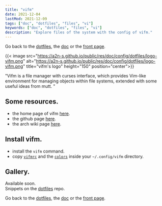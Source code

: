 ```yaml
---
title: "vifm"
date: 2021-12-04
lastMod: 2021-12-09
tags: ["doc", "dotfiles", "files", "vi"]
keywords: ["doc", "dotfiles", "files", "vi"]
description: "Explore files of the system with the config of vifm."
---
```

Go back to the [dotfiles](/public/doc/config/dotfiles), the [doc](/public/doc/config) or the [front page](/public).  

{{< image src="https://a2n-s.github.io/public/res/doc/config/dotfiles/logo-vifm.png" 
          alt="https://a2n-s.github.io/public/res/doc/config/dotfiles/logo-vifm.png"
          title="vifm's logo" height="150" position="center">}}

"Vifm is a file manager with curses interface, which provides Vim-like environment for managing objects within file systems, extended with some useful ideas from mutt. "

## Some resources.
- the home page of vifm [here](https://vifm.info/).
- the github page [here](https://github.com/vifm/vifm).
- the arch wiki page [here](https://wiki.archlinux.org/title/Vifm).

## Install vifm.
- install the `vifm` command.
- copy [`vifmrc`] and the [`colors`] inside your `~/.config/vifm` directory.

## Gallery.
Available soon.  
Snippets on the [dotfiles](https://github.com/a2n-s/dotfiles#4-gallery-toc) repo.

Go back to the [dotfiles](/public/doc/config/dotfiles), the [doc](/public/doc/config) or the [front page](/public).  

[`vifmrc`]: https://github.com/a2n-s/dotfiles/blob/main/.config/vifm/vifmrc
[`colors`]: https://github.com/a2n-s/dotfiles/blob/main/.config/vifm/colors
